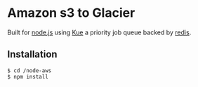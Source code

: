 # Amazon s3 to Glacier 

  Built for [node.js](http://nodejs.org) using [Kue](https://github.com/learnboost/kue) a priority job queue backed by [redis](http://redis.io).

## Installation
	
	$ cd /node-aws
    $ npm install